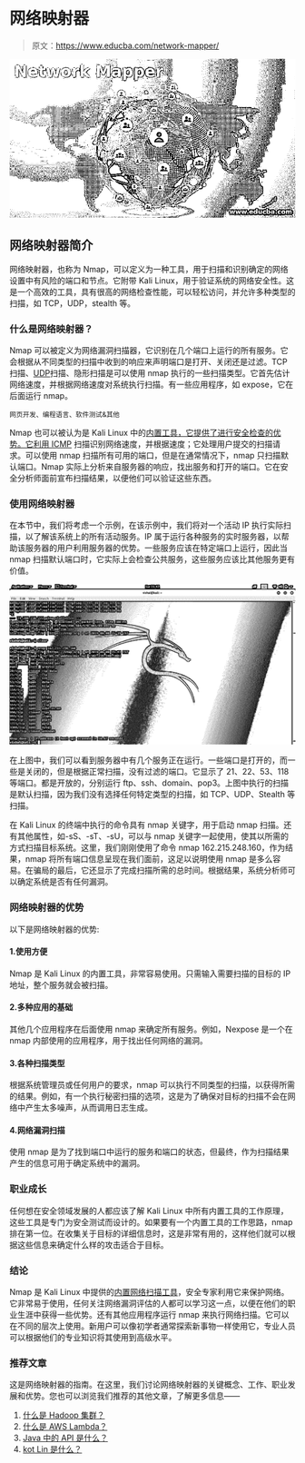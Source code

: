 # 网络映射器

> 原文：<https://www.educba.com/network-mapper/>

![Network Mapper](img/c3547bb3eefbebc6d08b7a79830447ec.png)



## 网络映射器简介

网络映射器，也称为 Nmap，可以定义为一种工具，用于扫描和识别确定的网络设置中有风险的端口和节点。它附带 Kali Linux，用于验证系统的网络安全性。这是一个高效的工具，具有很高的网络检查性能，可以轻松访问，并允许多种类型的扫描，如 TCP，UDP，stealth 等。

### 什么是网络映射器？

Nmap 可以被定义为网络漏洞扫描器，它识别在几个端口上运行的所有服务。它会根据从不同类型的扫描中收到的响应来声明端口是打开、关闭还是过滤。TCP 扫描、[UDP](https://www.educba.com/user-datagram-protocol/)扫描、隐形扫描是可以使用 nmap 执行的一些扫描类型。它首先估计网络速度，并根据网络速度对系统执行扫描。有一些应用程序，如 expose，它在后面运行 nmap。

<small>网页开发、编程语言、软件测试&其他</small>

Nmap 也可以被认为是 Kali Linux 中的[内置工具，它提供了进行安全检查的优势。它](https://www.educba.com/kali-linux-commands/)[利用 ICMP](https://www.educba.com/internet-control-message-protocol/) 扫描识别网络速度，并根据速度；它处理用户提交的扫描请求。可以使用 nmap 扫描所有可用的端口，但是在通常情况下，nmap 只扫描默认端口。Nmap 实际上分析来自服务器的响应，找出服务和打开的端口。它在安全分析师面前宣布扫描结果，以便他们可以验证这些东西。

### 使用网络映射器

在本节中，我们将考虑一个示例，在该示例中，我们将对一个活动 IP 执行实际扫描，以了解该系统上的所有活动服务。IP 属于运行各种服务的实时服务器，以帮助该服务器的用户利用服务器的优势。一些服务应该在特定端口上运行，因此当 nmap 扫描默认端口时，它实际上会检查公共服务，这些服务应该比其他服务更有价值。

![working of Nmaps](img/f809759c7e259db19e2fa5b1b9c851df.png)



在上图中，我们可以看到服务器中有几个服务正在运行。一些端口是打开的，而一些是关闭的，但是根据正常扫描，没有过滤的端口。它显示了 21、22、53、118 等端口。都是开放的，分别运行 ftp、ssh、domain、pop3。上图中执行的扫描是默认扫描，因为我们没有选择任何特定类型的扫描，如 TCP、UDP、Stealth 等扫描。

在 Kali Linux 的终端中执行的命令具有 nmap 关键字，用于启动 nmap 扫描。还有其他属性，如-sS、-sT、-sU，可以与 nmap 关键字一起使用，使其以所需的方式扫描目标系统。这里，我们刚刚使用了命令 nmap 162.215.248.160，作为结果，nmap 将所有端口信息呈现在我们面前，这足以说明使用 nmap 是多么容易。在骗局的最后，它还显示了完成扫描所需的总时间。根据结果，系统分析师可以确定系统是否有任何漏洞。

### 网络映射器的优势

以下是网络映射器的优势:

#### 1.使用方便

Nmap 是 Kali Linux 的内置工具，非常容易使用。只需输入需要扫描的目标的 IP 地址，整个服务就会被扫描。

#### 2.多种应用的基础

其他几个应用程序在后面使用 nmap 来确定所有服务。例如，Nexpose 是一个在 nmap 内部使用的应用程序，用于找出任何网络的漏洞。

#### 3.各种扫描类型

根据系统管理员或任何用户的要求，nmap 可以执行不同类型的扫描，以获得所需的结果。例如，有一个执行秘密扫描的选项，这是为了确保对目标的扫描不会在网络中产生太多噪声，从而调用日志生成。

#### 4.网络漏洞扫描

使用 nmap 是为了找到端口中运行的服务和端口的状态，但最终，作为扫描结果产生的信息可用于确定系统中的漏洞。

### 职业成长

任何想在安全领域发展的人都应该了解 Kali Linux 中所有内置工具的工作原理，这些工具是专门为安全测试而设计的。如果要有一个内置工具的工作思路，nmap 排在第一位。在收集关于目标的详细信息时，这是非常有用的，这样他们就可以根据这些信息来确定什么样的攻击适合于目标。

### 结论

Nmap 是 Kali Linux 中提供的[内置网络扫描工具](https://www.educba.com/network-scanning-tools/)，安全专家利用它来保护网络。它非常易于使用，任何关注网络漏洞评估的人都可以学习这一点，以便在他们的职业生涯中获得一些优势。还有其他应用程序运行 nmap 来执行网络扫描。它可以在不同的层次上使用。新用户可以像初学者通常探索新事物一样使用它，专业人员可以根据他们的专业知识将其使用到高级水平。

### 推荐文章

这是网络映射器的指南。在这里，我们讨论网络映射器的关键概念、工作、职业发展和优势。您也可以浏览我们推荐的其他文章，了解更多信息——

1.  [什么是 Hadoop 集群？](https://www.educba.com/what-is-hadoop-cluster/)
2.  [什么是 AWS Lambda？](https://www.educba.com/what-is-aws-lambda/)
3.  [Java 中的 API 是什么？](https://www.educba.com/what-is-api-in-java/)
4.  [kot Lin 是什么？](https://www.educba.com/what-is-kotlin/)





